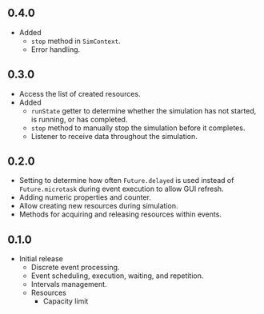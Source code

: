 ## 0.4.0

* Added
  * `stop` method in `SimContext`.
  * Error handling.

## 0.3.0

* Access the list of created resources.
* Added
  * `runState` getter to determine whether the simulation has not started, is running, or has completed.
  * `stop` method to manually stop the simulation before it completes.
  * Listener to receive data throughout the simulation.

## 0.2.0

* Setting to determine how often `Future.delayed` is used instead of `Future.microtask` during event execution to allow GUI refresh.
* Adding numeric properties and counter.
* Allow creating new resources during simulation.
* Methods for acquiring and releasing resources within events.

## 0.1.0

* Initial release
  * Discrete event processing.
  * Event scheduling, execution, waiting, and repetition.
  * Intervals management.
  * Resources
    * Capacity limit